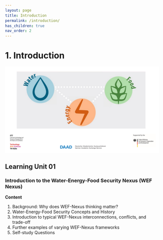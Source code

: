 ```yaml
---
layout: page
title: Introduction
permalink: /introduction/
has_children: true
nav_order: 2
---
```

# 1. Introduction

![WEF-Nexus Banner](/assets/BANNER_GITHUB.png)

## Learning Unit 01
### Introduction to the Water-Energy-Food Security Nexus (WEF Nexus)

**Content**

1. Background: Why does WEF-Nexus thinking matter?
2. Water-Energy-Food Security Concepts and History
3. Introduction to typical WEF-Nexus interconnections, conflicts, and trade-off
4. Further examples of varying WEF-Nexus frameworks
5. Self-study Questions
